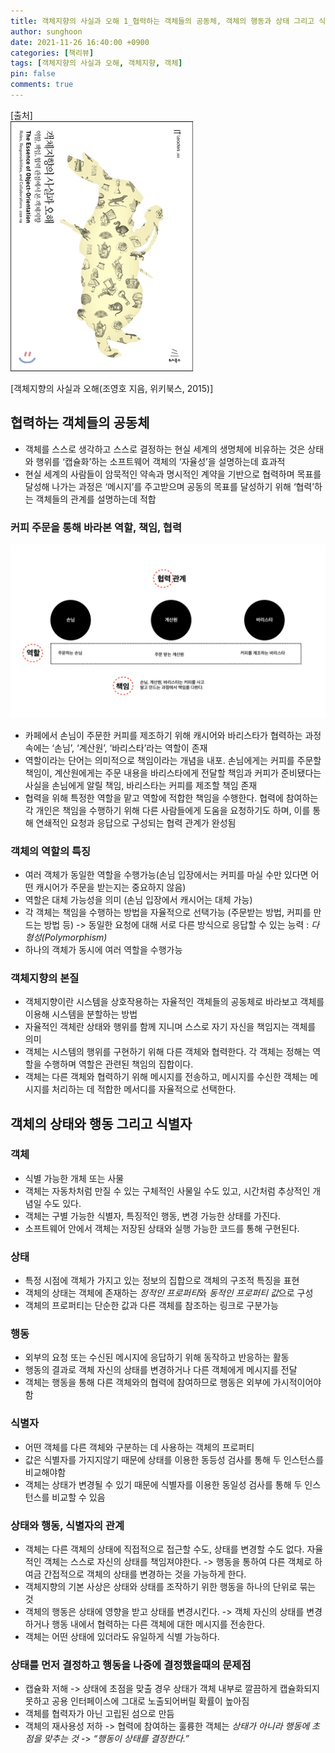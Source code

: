 ```yaml
---
title: 객체지향의 사실과 오해 1_협력하는 객체들의 공동체, 객체의 행동과 상태 그리고 식별자
author: sunghoon
date: 2021-11-26 16:40:00 +0900
categories: [책리뷰]
tags: [객체지향의 사실과 오해, 객체지향, 객체]
pin: false
comments: true
--- 
```


[출처]  
![책](/assets/img/Object-Orientation/book.jpg)  

[객체지향의 사실과 오해(조영호 지음, 위키북스, 2015)]    

## 협력하는 객체들의 공동체

* 객체를 스스로 생각하고 스스로 결정하는 현실 세계의 생명체에 비유하는 것은 상태와 행위를 ‘캡슐화’하는 소프트웨어 객체의 ‘자율성’을 설명하는데 효과적
* 현실 세계의 사람들이 암묵적인 약속과 명시적인 계약을 기반으로 협력하며 목표를 달성해 나가는 과정은 ‘메시지’를 주고받으며 공동의 목표를 달성하기 위해 ‘협력’하는 객체들의 관계를 설명하는데 적합

### 커피 주문을 통해 바라본 역할, 책임, 협력

![사진1](/assets/img/Object-Orientation/coffe.jpg)  

* 카페에서 손님이 주문한 커피를 제조하기 위해 캐시어와 바리스타가 협력하는 과정 속에는 ‘손님’, ‘계산원’, ‘바리스타’라는 역할이 존재
* 역할이라는 단어는 의미적으로 책임이라는 개념을 내포. 손님에게는 커피를 주문할 책임이, 계산원에게는 주문 내용을 바리스타에게 전달할 책임과 커피가 준비됐다는 사실을 손님에게 알릴 책임, 바리스타는 커피를 제조할 책임 존재
* 협력을 위해 특정한 역할을 맡고 역할에 적합한 책임을 수행한다. 협력에 참여하는 각 개인은 책임을 수행하기 위해 다른 사람들에게 도움을 요청하기도 하며, 이를 통해 연쇄적인 요청과 응답으로 구성되는 협력 관계가 완성됨

### 객체의 역할의 특징

* 여러 객체가 동일한 역할을 수행가능(손님 입장에서는 커피를 마실 수만 있다면 어떤 캐시어가 주문을 받는지는 중요하지 않음)
* 역할은 대체 가능성을 의미 (손님 입장에서 캐시어는 대체 가능)
* 각 객체는 책임을 수행하는 방법을 자율적으로 선택가능 (주문받는 방법, 커피를 만드는 방법 등)
-> 동일한 요청에 대해 서로 다른 방식으로 응답할 수 있는 능력 : *다형성(Polymorphism)*
* 하나의 객체가 동시에 여러 역할을 수행가능

### 객체지향의 본질

* 객체지향이란 시스템을 상호작용하는 자율적인 객체들의 공동체로 바라보고 객체를 이용해 시스템을 분할하는 방법
* 자율적인 객체란 상태와 행위를 함께 지니며 스스로 자기 자신을 책임지는 객체를 의미
* 객체는 시스템의 행위를 구현하기 위해 다른 객체와 협력한다. 각 객체는 정해는 역할을 수행하며 역할은 관련된 책임의 집합이다.
* 객체는 다른 객체와 협력하기 위해 메시지를 전송하고, 메시지를 수신한 객체는 메시지를 처리하는 데 적합한 메서디를 자율적으로 선택한다.

## 객체의 상태와 행동 그리고 식별자 

### 객체 
* 식별 가능한 개체 또는 사물
* 객체는 자동차처럼 만질 수 있는 구체적인 사물일 수도 있고, 시간처럼 추상적인 개념일 수도 있다. 
* 객체는 구별 가능한 식별자, 특징적인 행동, 변경 가능한 상태를 가진다. 
* 소프트웨어 안에서 객체는 저장된 상태와 실행 가능한 코드를 통해 구현된다.

### 상태 
* 특정 시점에 객체가 가지고 있는 정보의 집합으로 객체의 구조적 특징을 표현
* 객체의 상태는 객체에 존재하는 *정적인 프로퍼티*와 *동적인 프로퍼티 값*으로 구성
* 객체의 프로퍼티는 단순한 값과 다른 객체를 참조하는 링크로 구분가능

### 행동
* 외부의 요청 또는 수신된 메시지에 응답하기 위해 동작하고 반응하는 활동
* 행동의 결과로 객체 자신의 상태를 변경하거나 다른 객체에게 메시지를 전달
* 객체는 행동을 통해 다른 객체와의 협력에 참여하므로 행동은 외부에 가시적이어야 함

### 식별자
* 어떤 객체를 다른 객체와 구분하는 데 사용하는 객체의 프로퍼티
* 값은 식별자를 가지지않기 때문에 상태를 이용한 동등성 검사를 통해 두 인스턴스를 비교해야함
* 객체는 상태가 변경될 수 있기 때문에 식별자를 이용한 동일성 검사를 통해 두 인스턴스를 비교할 수 있음

### 상태와 행동, 식별자의 관계
* 객체는 다른 객체의 상태에 직접적으로 접근할 수도, 상태를 변경할 수도 없다. 자율적인 객체는 스스로 자신의 상태를 책임져야한다. -> 행동을 통하여 다른 객체로 하여금 간접적으로 객체의 상태를 변경하는 것을 가능하게 한다.
* 객체지향의 기본 사상은 상태와 상태를 조작하기 위한 행동을 하나의 단위로 묶는 것
* 객체의 행동은 상태에 영향을 받고 상태를 변경시킨다. -> 객체 자신의 상태를 변경하거나 행동 내에서 협력하는 다른 객체에 대한 메시지를 전송한다.
* 객체는 어떤 상태에 있더라도 유일하게 식별 가능하다.

### 상태를 먼저 결정하고 행동을 나중에 결정했을때의 문제점
* 캡슐화 저해 -> 상태에 초점을 맞출 경우 상태가 객체 내부로 깔끔하게 캡슐화되지 못하고 공용 인터페이스에 그대로 노출되어버릴 확률이 높아짐
* 객체를 협력자가 아닌 고립된 섬으로 만듬
* 객체의 재사용성 저하
-> 협력에 참여하는 훌륭한 객체는 *상태가 아니라 행동에 초점을 맞추는 것*
-> *“행동이 상태를 결정한다.”*

